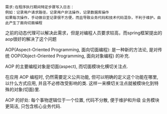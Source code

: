     需求:在程序执行期间特定步骤写入日志：
    例如：记录用户请求路径，记录用户非法操作，记录数据库操作
    如果每次操作，手动做日至记录很不方便，而且导致业务代码和技术代码混杂，不利于维护。由此产生了面向切面编程

之前的动态代理可以解决此需求，但是对编程人员要求较高，而spring框架提出的aop很好的解决了这个问题

AOP(Aspect-Oriented Programming, 面向切面编程): 是一种新的方法论, 是对传统 OOP(Object-Oriented Programming, 面向对象编程) 的补充.

AOP 的主要编程对象是切面(aspect), 而切面模块化横切关注点. 

在应用 AOP 编程时, 仍然需要定义公共功能, 但可以明确的定义这个功能在哪里, 以什么方式应用, 并且不必修改受影响的类. 这样一来横切关注点就被模块化到特殊的对象(切面)里.

AOP 的好处:
每个事物逻辑位于一个位置, 代码不分散, 便于维护和升级
业务模块更简洁, 只包含核心业务代码.


